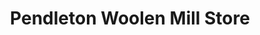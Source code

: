 ---
title: "Pendleton Woolen Mill Store"
url: /pendleton/pendleton-woolen-mill-store/
shop: shop
---